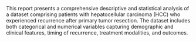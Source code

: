 This report presents a comprehensive descriptive and statistical analysis of a dataset comprising patients with hepatocellular carcinoma (HCC) who experienced recurrence after primary tumor resection. The dataset includes both categorical and numerical variables capturing demographic and clinical features, timing of recurrence, treatment modalities, and outcomes.
